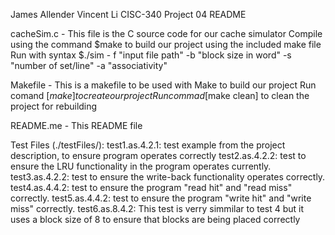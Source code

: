 James Allender
Vincent Li
CISC-340 
Project 04
README

cacheSim.c - This file is the C source code for our cache simulator
    Compile using the command $make to build our project using the included make file
    Run with syntax $./sim - f "input file path" -b "block size in word" -s "number of set/line" -a "associativity"

Makefile - This is a makefile to be used with Make to build our project
	Run comand [$make] to create our project
	Run commad [$make clean] to clean the project for rebuilding


README.me - This README file

Test Files (./testFiles/):
        test1.as.4.2.1: test example from the project description, to ensure program operates correctly
        test2.as.4.2.2: test to ensure the LRU functionality in the program operates currently.
        test3.as.4.2.2: test to ensure the write-back functionality operates correctly.
        test4.as.4.4.2: test to ensure the program "read hit" and "read miss" correctly.
        test5.as.4.4.2: test to ensure the program "write hit" and "write miss" correctly.
        test6.as.8.4.2: This test is verry simmilar to test 4 but it uses a block size of 8 to ensure that blocks are being placed correctly